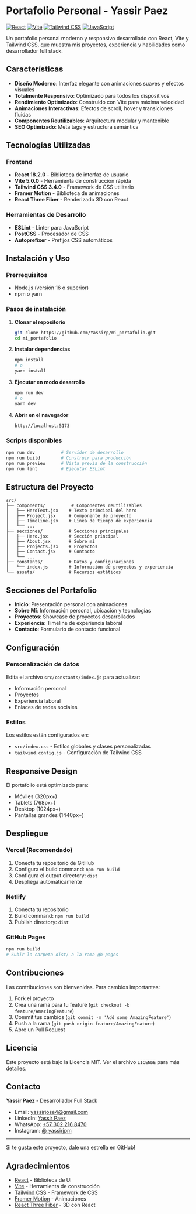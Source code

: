 # Portafolio Personal - Yassir Paez

[![React](https://img.shields.io/badge/React-18.2.0-blue?logo=react)](https://reactjs.org/)
[![Vite](https://img.shields.io/badge/Vite-5.0.0-646CFF?logo=vite)](https://vitejs.dev/)
[![Tailwind CSS](https://img.shields.io/badge/Tailwind_CSS-3.4.0-38B2AC?logo=tailwind-css)](https://tailwindcss.com/)
[![JavaScript](https://img.shields.io/badge/JavaScript-ES6+-F7DF1E?logo=javascript)](https://developer.mozilla.org/en-US/docs/Web/JavaScript)

Un portafolio personal moderno y responsivo desarrollado con React, Vite y Tailwind CSS, que muestra mis proyectos, experiencia y habilidades como desarrollador full stack.

## Características

- **Diseño Moderno**: Interfaz elegante con animaciones suaves y efectos visuales
- **Totalmente Responsivo**: Optimizado para todos los dispositivos
- **Rendimiento Optimizado**: Construido con Vite para máxima velocidad
- **Animaciones Interactivas**: Efectos de scroll, hover y transiciones fluidas
- **Componentes Reutilizables**: Arquitectura modular y mantenible
- **SEO Optimizado**: Meta tags y estructura semántica

## Tecnologías Utilizadas

### Frontend
- **React 18.2.0** - Biblioteca de interfaz de usuario
- **Vite 5.0.0** - Herramienta de construcción rápida
- **Tailwind CSS 3.4.0** - Framework de CSS utilitario
- **Framer Motion** - Biblioteca de animaciones
- **React Three Fiber** - Renderizado 3D con React

### Herramientas de Desarrollo
- **ESLint** - Linter para JavaScript
- **PostCSS** - Procesador de CSS
- **Autoprefixer** - Prefijos CSS automáticos

## Instalación y Uso

### Prerrequisitos
- Node.js (versión 16 o superior)
- npm o yarn

### Pasos de instalación

1. **Clonar el repositorio**
   ```bash
   git clone https://github.com/Yassirp/mi_portafolio.git
   cd mi_portafolio
   ```

2. **Instalar dependencias**
   ```bash
   npm install
   # o
   yarn install
   ```

3. **Ejecutar en modo desarrollo**
   ```bash
   npm run dev
   # o
   yarn dev
   ```

4. **Abrir en el navegador**
   ```
   http://localhost:5173
   ```

### Scripts disponibles

```bash
npm run dev          # Servidor de desarrollo
npm run build        # Construir para producción
npm run preview      # Vista previa de la construcción
npm run lint         # Ejecutar ESLint
```

## Estructura del Proyecto

```
src/
├── components/          # Componentes reutilizables
│   ├── HeroText.jsx    # Texto principal del hero
│   ├── Project.jsx     # Componente de proyecto
│   ├── Timeline.jsx    # Línea de tiempo de experiencia
│   └── ...
├── secciones/          # Secciones principales
│   ├── Hero.jsx        # Sección principal
│   ├── About.jsx       # Sobre mí
│   ├── Projects.jsx    # Proyectos
│   ├── Contact.jsx     # Contacto
│   └── ...
├── constants/          # Datos y configuraciones
│   └── index.js        # Información de proyectos y experiencia
└── assets/             # Recursos estáticos
```

## Secciones del Portafolio

- **Inicio**: Presentación personal con animaciones
- **Sobre Mí**: Información personal, ubicación y tecnologías
- **Proyectos**: Showcase de proyectos desarrollados
- **Experiencia**: Timeline de experiencia laboral
- **Contacto**: Formulario de contacto funcional

## Configuración

### Personalización de datos
Edita el archivo `src/constants/index.js` para actualizar:
- Información personal
- Proyectos
- Experiencia laboral
- Enlaces de redes sociales

### Estilos
Los estilos están configurados en:
- `src/index.css` - Estilos globales y clases personalizadas
- `tailwind.config.js` - Configuración de Tailwind CSS

## Responsive Design

El portafolio está optimizado para:
- Móviles (320px+)
- Tablets (768px+)
- Desktop (1024px+)
- Pantallas grandes (1440px+)

## Despliegue

### Vercel (Recomendado)
1. Conecta tu repositorio de GitHub
2. Configura el build command: `npm run build`
3. Configura el output directory: `dist`
4. Despliega automáticamente

### Netlify
1. Conecta tu repositorio
2. Build command: `npm run build`
3. Publish directory: `dist`

### GitHub Pages
```bash
npm run build
# Subir la carpeta dist/ a la rama gh-pages
```

## Contribuciones

Las contribuciones son bienvenidas. Para cambios importantes:

1. Fork el proyecto
2. Crea una rama para tu feature (`git checkout -b feature/AmazingFeature`)
3. Commit tus cambios (`git commit -m 'Add some AmazingFeature'`)
4. Push a la rama (`git push origin feature/AmazingFeature`)
5. Abre un Pull Request

## Licencia

Este proyecto está bajo la Licencia MIT. Ver el archivo `LICENSE` para más detalles.

## Contacto

**Yassir Paez** - Desarrollador Full Stack

- Email: yassirjose4@gmail.com
- LinkedIn: [Yassir Paez](https://www.linkedin.com/in/yassir-paez-a17b7633a/)
- WhatsApp: [+57 302 216 8470](https://wa.me/573022168470)
- Instagram: [@_yassirjpm](https://www.instagram.com/_yassirjpm/)

---

Si te gusta este proyecto, dale una estrella en GitHub!

## Agradecimientos

- [React](https://reactjs.org/) - Biblioteca de UI
- [Vite](https://vitejs.dev/) - Herramienta de construcción
- [Tailwind CSS](https://tailwindcss.com/) - Framework de CSS
- [Framer Motion](https://www.framer.com/motion/) - Animaciones
- [React Three Fiber](https://docs.pmnd.rs/react-three-fiber) - 3D con React